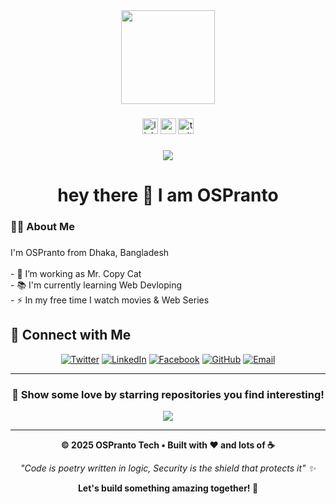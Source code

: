 <div align="center">
  <img height="150" src="https://media.giphy.com/media/M9gbBd9nbDrOTu1Mqx/giphy.gif"  />
</div>

###

<div align="center">
  <img src="https://img.shields.io/static/v1?message=LinkedIn&logo=linkedin&label=&color=0077B5&logoColor=white&labelColor=&style=for-the-badge" height="25" alt="linkedin logo"  />
  <img src="https://img.shields.io/static/v1?message=Youtube&logo=youtube&label=&color=FF0000&logoColor=white&labelColor=&style=for-the-badge" height="25" alt="youtube logo"  />
  <img src="https://img.shields.io/static/v1?message=Twitter&logo=twitter&label=&color=1DA1F2&logoColor=white&labelColor=&style=for-the-badge" height="25" alt="twitter logo"  />
</div>

###

<div align="center">
  <img src="https://visitor-badge.laobi.icu/badge?page_id=OSPranto&"  />
</div>

###

<h1 align="center">hey there 👋 I am OSPranto</h1>

###

<h3 align="left">👩‍💻  About Me</h3>

###

<p align="left">I'm OSPranto from Dhaka, Bangladesh <br><br>- 🔭 I’m working as Mr. Copy Cat<br>- 📚 I'm currently learning Web Devloping<br>- ⚡ In my free time I watch movies & Web Series</p>


## 🤝 Connect with Me

<div align="center">

[![Twitter](https://img.shields.io/badge/Twitter-1DA1F2?style=for-the-badge&logo=twitter&logoColor=white)](https://twitter.com/ospranto)
[![LinkedIn](https://img.shields.io/badge/LinkedIn-0077B5?style=for-the-badge&logo=linkedin&logoColor=white)](https://linkedin.com/in/ospranto.official)
[![Facebook](https://img.shields.io/badge/Facebook-1877F2?style=for-the-badge&logo=facebook&logoColor=white)](https://facebook.com/ospranto.official)
[![GitHub](https://img.shields.io/badge/GitHub-100000?style=for-the-badge&logo=github&logoColor=white)](https://github.com/OSPranto)
[![Email](https://img.shields.io/badge/Email-D14836?style=for-the-badge&logo=gmail&logoColor=white)](mailto:ospranto.official@Gmail.com)

</div>

---

<div align="center">

### 💖 Show some love by starring repositories you find interesting!

<img src="https://raw.githubusercontent.com/Trilokia/Trilokia/379277808c61ef204768a61bbc5d25bc7798ccf1/bottom_header.svg" />

</div>

---

<div align="center">
  
**© 2025 OSPranto Tech • Built with ❤️ and lots of ☕**

*"Code is poetry written in logic, Security is the shield that protects it" ✨*

**Let's build something amazing together! 🚀**

</div>

